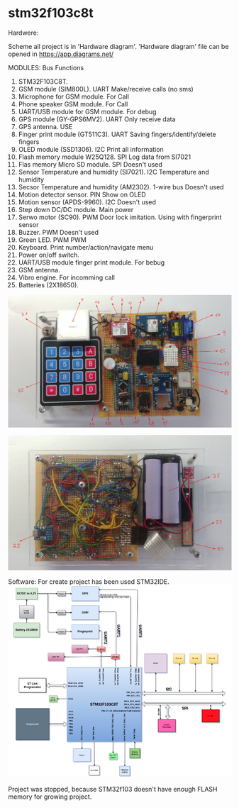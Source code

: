 # stm32f103c8t
Hardwere:

Scheme all project is in 'Hardware diagram'.
'Hardware diagram' file can be opened in https://app.diagrams.net/

  MODULES:                                        Bus         Functions
1. STM32F103C8T.                                             
2. GSM module (SIM800L).                           UART        Make/receive calls (no sms)
3. Microphone for GSM module.                                  For Call            
4. Phone speaker GSM module.                                   For Call
5. UART/USB module for GSM module.                             For debug
6. GPS module (GY-GPS6MV2).                        UART        Only receive data
7. GPS antenna.                                                USE
8. Finger print module (GT511C3).                  UART        Saving fingers/identify/delete fingers 
9. OLED module  (SSD1306).                         I2C         Print all information
10. Flash memory module W25Q128.                    SPI        Log data from SI7021 
11. Flas memory Micro SD module.                    SPI        Doesn't used
12. Sensor Temperature and humidity (SI7021).       I2C        Temperature and humidity     
13. Secsor Temperature and humidity (AM2302).      1-wire bus  Doesn't used
14. Motion detector sensor.                        PIN         Show on OLED  
15. Motion sensor (APDS-9960).                     I2C         Doesn't used
16. Step down DC/DC module.                                    Main power
17. Serwo motor (SC90).                            PWM         Door lock imitation. Using with fingerprint sensor
18. Buzzer.                                        PWM         Doesn't used
19. Green LED.                                     PWM         PWM
20. Keyboard.                                                  Print number/action/navigate menu
21. Power on/off switch.                               
22. UART/USB module finger print module.                       For bebug 
23. GSM antenna.       
24. Vibro engine.                                              For incomming call
25. Batteries (2X18650).                                       


![alt text](https://github.com/OlegDemk/stm32f103c8t/blob/master/1.png)


![alt text](https://github.com/OlegDemk/stm32f103c8t/blob/master/2.png)

Software:
For create project has been used STM32IDE.
![alt text](https://github.com/OlegDemk/stm32f103c8t/blob/master/screenshot_4.png)

Project was stopped, because STM32f103 doesn't have enough FLASH memory for growing project.


